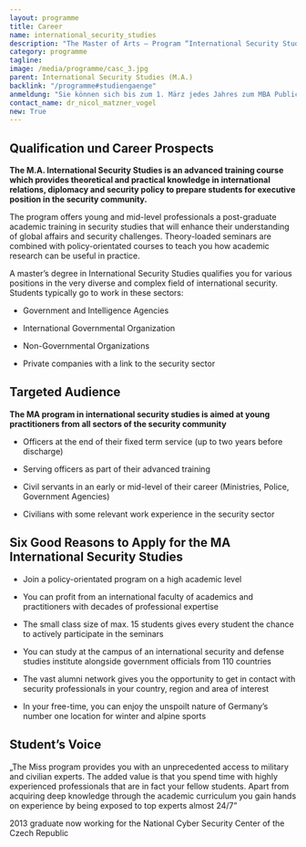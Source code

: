 ```yaml
---
layout: programme
title: Career
name: international_security_studies
description: "The Master of Arts – Program “International Security Studies” (MISS) is a unique post-graduate program for security professionals offered jointly by the Universität der Bundeswehr München (UniBwM) and the George C. Marshall European Center for Security Studies (GCMC)."
category: programme
tagline: 
image: /media/programme/casc_3.jpg
parent: International Security Studies (M.A.)
backlink: "/programme#studiengaenge"
anmeldung: "Sie können sich bis zum 1. März jedes Jahres zum MBA Public Management anmelden, der Studiengang beginnt im April jedes Jahres."
contact_name: dr_nicol_matzner_vogel
new: True
---
```




## Qualification und Career Prospects

**The M.A. International Security Studies is an advanced training course which provides theoretical and practical knowledge in international relations, diplomacy and security policy to prepare students for executive position in the security community.**

The program offers young and mid-level professionals a post-graduate academic training in security studies that will enhance their understanding of global affairs and security challenges. Theory-loaded seminars are combined with policy-orientated courses to teach you how academic research can be useful in practice.

A master’s degree in International Security Studies qualifies you for various positions in the very diverse and complex field of international security. Students typically go to work in these sectors:

* Government and Intelligence Agencies

* International Governmental Organization

* Non-Governmental Organizations

* Private companies with a link to the security sector

## Targeted Audience

**The MA program in international security studies is aimed at young practitioners from all sectors of the security community**

* Officers at the end of their fixed term service (up to two years before discharge)

* Serving officers as part of their advanced training

* Civil servants in an early or mid-level of their career (Ministries, Police,  Government Agencies)

* Civilians with some relevant work experience in the security sector   

## Six Good Reasons to Apply for the MA International Security Studies

* Join a policy-orientated program on a high academic level

* You can profit from an international faculty of academics and practitioners with decades of professional expertise

* The small class size of max. 15 students gives every student the chance to actively participate in the seminars 

* You can study at the campus of an international security and defense studies institute alongside government officials from 110 countries

* The vast alumni network gives you the opportunity to get in contact with security professionals in your country, region and area of interest

* In your free-time, you can enjoy the unspoilt nature of Germany’s number one location for winter and alpine sports

## Student’s Voice

„The Miss program provides you with an unprecedented access to military and civilian experts. The added value is that you spend time with highly experienced professionals that are in fact your fellow students. Apart from acquiring deep knowledge through the academic curriculum you gain hands on experience by being exposed to top experts almost 24/7”

2013 graduate now working for the National Cyber Security Center of the Czech Republic 
